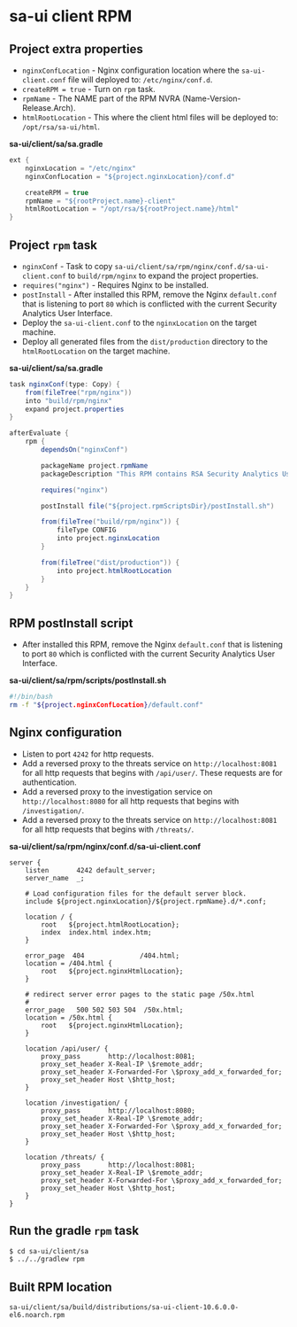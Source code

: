# sa-ui client RPM

## Project extra properties

* `nginxConfLocation` - Nginx configuration location where the `sa-ui-client.conf` file will deployed to: `/etc/nginx/conf.d`.
* `createRPM = true` - Turn on `rpm` task.
* `rpmName` - The NAME part of the RPM NVRA (Name-Version-Release.Arch).
* `htmlRootLocation` - This where the client html files will be deployed to: `/opt/rsa/sa-ui/html`.

__sa-ui/client/sa/sa.gradle__
```java
ext {
    nginxLocation = "/etc/nginx"
    nginxConfLocation = "${project.nginxLocation}/conf.d"

    createRPM = true
    rpmName = "${rootProject.name}-client"
    htmlRootLocation = "/opt/rsa/${rootProject.name}/html"
}
```

## Project `rpm` task

* `nginxConf` - Task to copy `sa-ui/client/sa/rpm/nginx/conf.d/sa-ui-client.conf` to `build/rpm/nginx` to expand the project properties.
* `requires("nginx")` - Requires Nginx to be installed.
* `postInstall` - After installed this RPM, remove the Nginx `default.conf` that is listening to port `80` which is conflicted with the current Security Analytics User Interface.
* Deploy the `sa-ui-client.conf` to the `nginxLocation` on the target machine.
* Deploy all generated files from the `dist/production` directory to the `htmlRootLocation` on the target machine.

__sa-ui/client/sa/sa.gradle__
```java
task nginxConf(type: Copy) {
    from(fileTree("rpm/nginx"))
    into "build/rpm/nginx"
    expand project.properties
}

afterEvaluate {
    rpm {
        dependsOn("nginxConf")

        packageName project.rpmName
        packageDescription "This RPM contains RSA Security Analytics User Interface."

        requires("nginx")

        postInstall file("${project.rpmScriptsDir}/postInstall.sh")

        from(fileTree("build/rpm/nginx")) {
            fileType CONFIG
            into project.nginxLocation
        }

        from(fileTree("dist/production")) {
            into project.htmlRootLocation
        }
    }
}
```

## RPM postInstall script

* After installed this RPM, remove the Nginx `default.conf` that is listening to port `80` which is conflicted with the current Security Analytics User Interface.

__sa-ui/client/sa/rpm/scripts/postInstall.sh__
```bash
#!/bin/bash
rm -f "${project.nginxConfLocation}/default.conf"
```

## Nginx configuration

* Listen to port `4242` for http requests.
* Add a reversed proxy to the threats service on `http://localhost:8081` for all http requests that begins with `/api/user/`. These requests are for authentication.
* Add a reversed proxy to the investigation service on `http://localhost:8080` for all http requests that begins with `/investigation/`.
* Add a reversed proxy to the threats service on `http://localhost:8081` for all http requests that begins with `/threats/`.

__sa-ui/client/sa/rpm/nginx/conf.d/sa-ui-client.conf__
```
server {
    listen       4242 default_server;
    server_name  _;

    # Load configuration files for the default server block.
    include ${project.nginxLocation}/${project.rpmName}.d/*.conf;

    location / {
        root   ${project.htmlRootLocation};
        index  index.html index.htm;
    }

    error_page  404              /404.html;
    location = /404.html {
        root   ${project.nginxHtmlLocation};
    }

    # redirect server error pages to the static page /50x.html
    #
    error_page   500 502 503 504  /50x.html;
    location = /50x.html {
        root   ${project.nginxHtmlLocation};
    }

    location /api/user/ {
        proxy_pass       http://localhost:8081;
        proxy_set_header X-Real-IP \$remote_addr;
        proxy_set_header X-Forwarded-For \$proxy_add_x_forwarded_for;
        proxy_set_header Host \$http_host;
    }

    location /investigation/ {
        proxy_pass       http://localhost:8080;
        proxy_set_header X-Real-IP \$remote_addr;
        proxy_set_header X-Forwarded-For \$proxy_add_x_forwarded_for;
        proxy_set_header Host \$http_host;
    }

    location /threats/ {
        proxy_pass       http://localhost:8081;
        proxy_set_header X-Real-IP \$remote_addr;
        proxy_set_header X-Forwarded-For \$proxy_add_x_forwarded_for;
        proxy_set_header Host \$http_host;
    }
}
```

## Run the gradle `rpm` task

```bash
$ cd sa-ui/client/sa
$ ../../gradlew rpm
```

## Built RPM location

```
sa-ui/client/sa/build/distributions/sa-ui-client-10.6.0.0-el6.noarch.rpm
```
